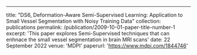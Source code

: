 ---
title: "DS6, Deformation-Aware Semi-Supervised Learning: Application to Small Vessel Segmentation with Noisy Training Data"
collection: publications
permalink: /publication/2009-10-01-paper-title-number-1
excerpt: 'This paper explores Semi-Supervised techniques that can enhnace the small vessel segmentation in brain MRI scans'
date: 22 September 2022
venue: 'MDPI'
paperurl: 'https://www.mdpi.com/1844746'
